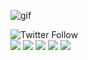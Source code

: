 ![gif](https://media.giphy.com/media/LnoaK0tfqU0YowFvhB/giphy.gif)

![Twitter Follow](https://img.shields.io/twitter/follow/errDeCapa8) <br>
<img src="https://img.shields.io/badge/python%20-%2314354C.svg?&style=for-the-badge&logo=python&logoColor=white"/>  	<img src="https://img.shields.io/badge/java-%23ED8B00.svg?&style=for-the-badge&logo=java&logoColor=white"/> <img src="https://img.shields.io/badge/c%20-%2300599C.svg?&style=for-the-badge&logo=c&logoColor=white"/> <img src="https://img.shields.io/badge/mysql-%2300f.svg?&style=for-the-badge&logo=mysql&logoColor=white"/> 	<img src="https://img.shields.io/badge/unity%20-%23100000.svg?&style=for-the-badge&logo=unity&logoColor=white"/>
<br> 
 <!-- waka-box start -->
 <!-- waka-box end -->
